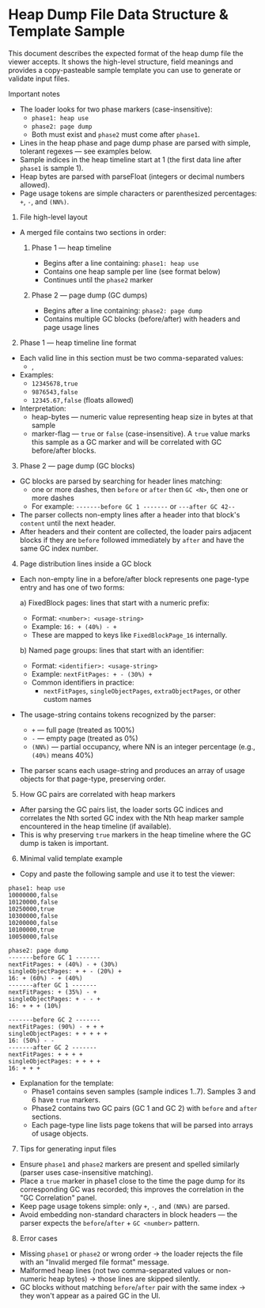 # Heap Dump File Data Structure & Template Sample

This document describes the expected format of the heap dump file the viewer accepts. It shows the high-level structure, field meanings and provides a copy-pasteable sample template you can use to generate or validate input files.

Important notes
- The loader looks for two phase markers (case-insensitive):
  - `phase1: heap use`
  - `phase2: page dump`
  - Both must exist and `phase2` must come after `phase1`.
- Lines in the heap phase and page dump phase are parsed with simple, tolerant regexes — see examples below.
- Sample indices in the heap timeline start at 1 (the first data line after `phase1` is sample 1).
- Heap bytes are parsed with parseFloat (integers or decimal numbers allowed).
- Page usage tokens are simple characters or parenthesized percentages: `+`, `-`, and `(NN%)`.

1) File high-level layout
- A merged file contains two sections in order:

  1. Phase 1 — heap timeline
     - Begins after a line containing: `phase1: heap use`
     - Contains one heap sample per line (see format below)
     - Continues until the `phase2` marker

  2. Phase 2 — page dump (GC dumps)
     - Begins after a line containing: `phase2: page dump`
     - Contains multiple GC blocks (before/after) with headers and page usage lines

2) Phase 1 — heap timeline line format
- Each valid line in this section must be two comma-separated values:
  - <heap-bytes>,<marker-flag>
- Examples:
  - `12345678,true`
  - `9876543,false`
  - `12345.67,false` (floats allowed)
- Interpretation:
  - heap-bytes — numeric value representing heap size in bytes at that sample
  - marker-flag — `true` or `false` (case-insensitive). A `true` value marks this sample as a GC marker and will be correlated with GC before/after blocks.

3) Phase 2 — page dump (GC blocks)
- GC blocks are parsed by searching for header lines matching:
  - one or more dashes, then `before` or `after` then `GC <N>`, then one or more dashes
  - For example: `-------before GC 1 -------` or `---after GC 42--`
- The parser collects non-empty lines after a header into that block's `content` until the next header.
- After headers and their content are collected, the loader pairs adjacent blocks if they are `before` followed immediately by `after` and have the same GC index number.

4) Page distribution lines inside a GC block
- Each non-empty line in a before/after block represents one page-type entry and has one of two forms:

  a) FixedBlock pages: lines that start with a numeric prefix:
     - Format: `<number>: <usage-string>`
     - Example: `16: + (40%) - +`
     - These are mapped to keys like `FixedBlockPage_16` internally.

  b) Named page groups: lines that start with an identifier:
     - Format: `<identifier>: <usage-string>`
     - Example: `nextFitPages: + - (30%) +`
     - Common identifiers in practice:
       - `nextFitPages`, `singleObjectPages`, `extraObjectPages`, or other custom names

- The usage-string contains tokens recognized by the parser:
  - `+` — full page (treated as 100%)
  - `-` — empty page (treated as 0%)
  - `(NN%)` — partial occupancy, where NN is an integer percentage (e.g., `(40%)` means 40%)
- The parser scans each usage-string and produces an array of usage objects for that page-type, preserving order.

5) How GC pairs are correlated with heap markers
- After parsing the GC pairs list, the loader sorts GC indices and correlates the Nth sorted GC index with the Nth heap marker sample encountered in the heap timeline (if available).
- This is why preserving `true` markers in the heap timeline where the GC dump is taken is important.

6) Minimal valid template example
- Copy and paste the following sample and use it to test the viewer:

```text
phase1: heap use
10000000,false
10120000,false
10250000,true
10300000,false
10200000,false
10100000,true
10050000,false

phase2: page dump
-------before GC 1 -------
nextFitPages: + (40%) - + (30%)
singleObjectPages: + + - (20%) +
16: + (60%) - + (40%)
-------after GC 1 -------
nextFitPages: + (35%) - +
singleObjectPages: + - - +
16: + + + (10%)

-------before GC 2 -------
nextFitPages: (90%) - + + +
singleObjectPages: + + + + +
16: (50%) - -
-------after GC 2 -------
nextFitPages: + + + +
singleObjectPages: + + + +
16: + + +
```

- Explanation for the template:
  - Phase1 contains seven samples (sample indices 1..7). Samples 3 and 6 have `true` markers.
  - Phase2 contains two GC pairs (GC 1 and GC 2) with `before` and `after` sections.
  - Each page-type line lists page tokens that will be parsed into arrays of usage objects.

7) Tips for generating input files
- Ensure `phase1` and `phase2` markers are present and spelled similarly (parser uses case-insensitive matching).
- Place a `true` marker in phase1 close to the time the page dump for its corresponding GC was recorded; this improves the correlation in the "GC Correlation" panel.
- Keep page usage tokens simple: only `+`, `-`, and `(NN%)` are parsed.
- Avoid embedding non-standard characters in block headers — the parser expects the `before`/`after` + `GC <number>` pattern.

8) Error cases
- Missing `phase1` or `phase2` or wrong order → the loader rejects the file with an "Invalid merged file format" message.
- Malformed heap lines (not two comma-separated values or non-numeric heap bytes) → those lines are skipped silently.
- GC blocks without matching `before`/`after` pair with the same index → they won't appear as a paired GC in the UI.
